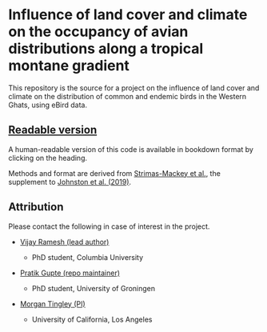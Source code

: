 # Influence of land cover and climate on the occupancy of avian distributions along a tropical montane gradient 

This repository is the source for a project on the influence of land cover and climate on the distribution of common and endemic birds in the Western Ghats, using eBird data.

## [Readable version](https://pratikunterwegs.github.io/eBirdOccupancy/)

A human-readable version of this code is available in bookdown format by clicking on the heading.

Methods and format are derived from [Strimas-Mackey et al.](http://strimas.com/ebird-best-practices/), the supplement to [Johnston et al. (2019)](https://www.biorxiv.org/content/10.1101/574392v1).

## Attribution

Please contact the following in case of interest in the project.

- [Vijay Ramesh (lead author)](https://evolecol.weebly.com/)
    - PhD student, Columbia University

- [Pratik Gupte (repo maintainer)](https://github.com/pratikunterwegs)
    - PhD student, University of Groningen

- [Morgan Tingley (PI)](https://www.morgantingley.com)
    - University of California, Los Angeles
